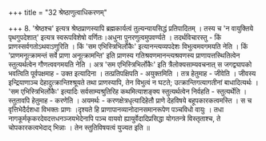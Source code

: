 +++
title = "32 श्रेष्ठाणुत्वाधिकरणम्"

+++
8. 'श्रेष्ठश्च' इत्यत्र श्रेष्ठप्राणस्यापि ब्रह्मकार्यत्वं तुल्यन्यायसिद्धं प्रतिपादितम् । तस्य च 'न वायुक्तिये पृथगुपदेशात्' इत्यत्र स्वरूपविशेषो वर्णितः।अधुना पुनरणुत्वमुपवर्ण्यते । तदर्थविचारस्तु - किं प्राणस्सर्वगतोऽथवाऽणुरिति । किं 'सम एभिस्त्रिभिर्लोकैः' इत्यानन्त्यव्यपदेशः विभुत्वमवगमयति नेति । किं 'प्राणमनूत्क्रामन्तं सर्वे प्राणा अनूत्क्रामन्ति' इति प्राणस्य गतिश्रवणमानन्त्यश्रवणस्य प्राणायत्तस्थितित्वेन स्तुत्यर्थत्वेन गौणत्ववगमयति नेति । अत्र 'सम एभिस्त्रिभिर्लोकैः' इति त्रैलोक्यसाम्यवचनात् स जगद्व्यापको भवत्विति पूर्वपक्षमाह - उक्त इत्यादिना । तत्प्रतिपक्षिपति - अयुक्तमिति । तत्र हेतुमाह - जीवेति । जीवस्य इन्द्रियाणाञ्च देहादुत्क्रान्तिश्श्रूयते तथा प्राणस्यापि, तेन विभुत्वं न घटते; उत्क्रान्तिगत्यागतीनां बाधादित्यर्थः । 'सम एभिस्त्रिभिर्लोकैः' इत्यादिः सर्वसाम्यश्रुतिरिह कथमित्याशङ्क्य स्तुत्यर्थत्वेन निर्वहति - स्तुत्यर्थेति ।स्तुतावपि हेतुमाह - करणेति । अयमर्थः - करणक्षेत्रधृत्यादिहेतौ प्राणे देहविषये बहूपकारकत्वमस्ति । स च वृत्तिभेदैर्दशधा विभक्तः प्राणः ।दृश्यते हि प्राणापानव्यानोदानसमानरूपेण पञ्चविधो वायुः । तधा नागकूर्मकृकरदेवदत्तधनञ्जयभेदेनापि पञ्च वायवो ह्यायुर्वेदादिप्रसिद्धा योगतन्त्रे विस्तृताश्च, ते चोपकारकत्वभेदाद् भिन्नाः । तेन स्तुतिविषयत्वं युज्यत इति ॥